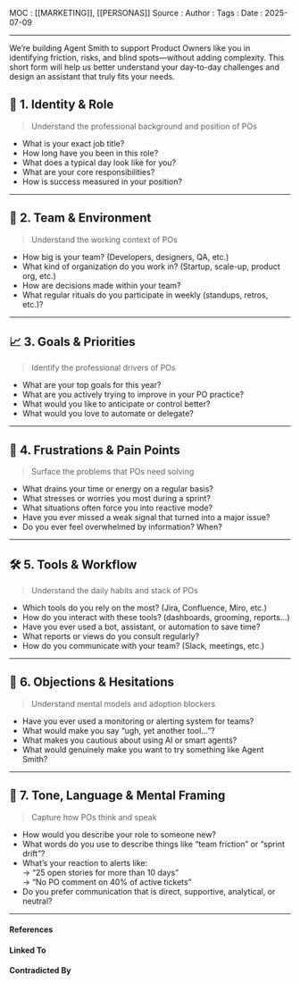 
MOC : [[MARKETING]], [[PERSONAS]]
Source : 
Author : 
Tags : 
Date : 2025-07-09
***
We’re building Agent Smith to support Product Owners like you in identifying friction, risks, and blind spots—without adding complexity. This short form will help us better understand your day-to-day challenges and design an assistant that truly fits your needs.

## 🎯 1. **Identity & Role**

> Understand the professional background and position of POs

- What is your exact job title?
- How long have you been in this role?
- What does a typical day look like for you?
- What are your core responsibilities?
- How is success measured in your position?

---

## 🏢 2. **Team & Environment**

> Understand the working context of POs

- How big is your team? (Developers, designers, QA, etc.)
- What kind of organization do you work in? (Startup, scale-up, product org, etc.)
- How are decisions made within your team?
- What regular rituals do you participate in weekly (standups, retros, etc.)?

---

## 📈 3. **Goals & Priorities**

> Identify the professional drivers of POs

- What are your top goals for this year?
- What are you actively trying to improve in your PO practice?
- What would you like to anticipate or control better?
- What would you love to automate or delegate?

---

## 🚧 4. **Frustrations & Pain Points**

> Surface the problems that POs need solving

- What drains your time or energy on a regular basis?
- What stresses or worries you most during a sprint?
- What situations often force you into reactive mode?
- Have you ever missed a weak signal that turned into a major issue?
- Do you ever feel overwhelmed by information? When?

---

## 🛠 5. **Tools & Workflow**

> Understand the daily habits and stack of POs

- Which tools do you rely on the most? (Jira, Confluence, Miro, etc.)
- How do you interact with these tools? (dashboards, grooming, reports…)
- Have you ever used a bot, assistant, or automation to save time?
- What reports or views do you consult regularly?
- How do you communicate with your team? (Slack, meetings, etc.)

---

## 🤔 6. **Objections & Hesitations**

> Understand mental models and adoption blockers

- Have you ever used a monitoring or alerting system for teams?
- What would make you say “ugh, yet another tool…”?
- What makes you cautious about using AI or smart agents?
- What would genuinely make you want to try something like Agent Smith?

---

## 💬 7. **Tone, Language & Mental Framing**

> Capture how POs think and speak

- How would you describe your role to someone new?
- What words do you use to describe things like “team friction” or “sprint drift”?
- What’s your reaction to alerts like:  
    → “25 open stories for more than 10 days”  
    → “No PO comment on 40% of active tickets”
- Do you prefer communication that is direct, supportive, analytical, or neutral?

***
#### References

#### Linked To

#### Contradicted By